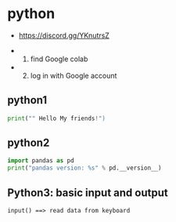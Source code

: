 # python

- https://discord.gg/YKnutrsZ

- 1. find Google colab
- 2. log in with Google account

## python1

```python
print("" Hello My friends!")
```

## python2
```python
import pandas as pd
print("pandas version: %s" % pd.__version__)
```

## Python3: basic input and output
```
input() ==> read data from keyboard
```
